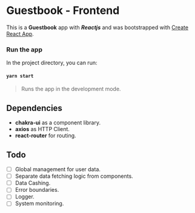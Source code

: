 # Guestbook - Frontend

This is a **Guestbook** app with **_Reactjs_** and was bootstrapped with [Create React App](https://github.com/facebook/create-react-app).

### Run the app

In the project directory, you can run:

#### `yarn start`

> Runs the app in the development mode.

## Dependencies

- **chakra-ui** as a component library.
- **axios** as HTTP Client.
- **react-router** for routing.

## Todo

- [ ] Global management for user data.
- [ ] Separate data fetching logic from components.
- [ ] Data Cashing.
- [ ] Error boundaries.
- [ ] Logger.
- [ ] System monitoring.
